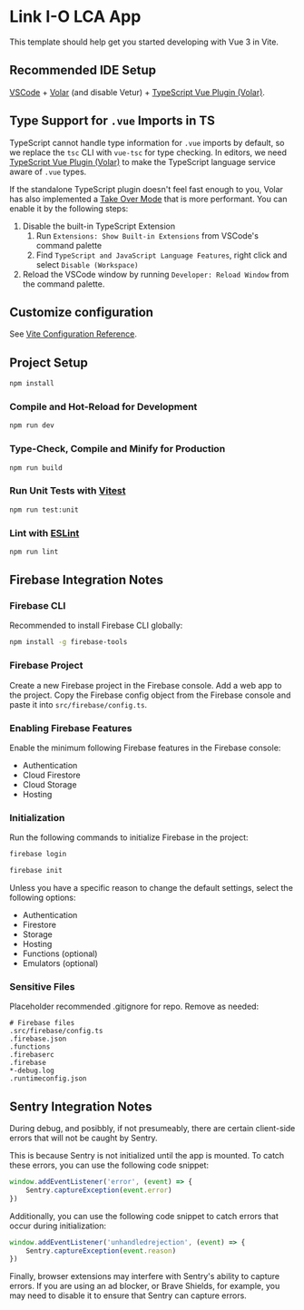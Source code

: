 # Link I-O LCA App

This template should help get you started developing with Vue 3 in Vite.

## Recommended IDE Setup

[VSCode](https://code.visualstudio.com/) + [Volar](https://marketplace.visualstudio.com/items?itemName=Vue.volar) (and disable Vetur) + [TypeScript Vue Plugin (Volar)](https://marketplace.visualstudio.com/items?itemName=Vue.vscode-typescript-vue-plugin).

## Type Support for `.vue` Imports in TS

TypeScript cannot handle type information for `.vue` imports by default, so we replace the `tsc` CLI with `vue-tsc` for type checking. In editors, we need [TypeScript Vue Plugin (Volar)](https://marketplace.visualstudio.com/items?itemName=Vue.vscode-typescript-vue-plugin) to make the TypeScript language service aware of `.vue` types.

If the standalone TypeScript plugin doesn't feel fast enough to you, Volar has also implemented a [Take Over Mode](https://github.com/johnsoncodehk/volar/discussions/471#discussioncomment-1361669) that is more performant. You can enable it by the following steps:

1. Disable the built-in TypeScript Extension
    1. Run `Extensions: Show Built-in Extensions` from VSCode's command palette
    2. Find `TypeScript and JavaScript Language Features`, right click and select `Disable (Workspace)`
2. Reload the VSCode window by running `Developer: Reload Window` from the command palette.

## Customize configuration

See [Vite Configuration Reference](https://vitejs.dev/config/).

## Project Setup

```sh
npm install
```

### Compile and Hot-Reload for Development

```sh
npm run dev
```

### Type-Check, Compile and Minify for Production

```sh
npm run build
```

### Run Unit Tests with [Vitest](https://vitest.dev/)

```sh
npm run test:unit
```

### Lint with [ESLint](https://eslint.org/)

```sh
npm run lint
```

## Firebase Integration Notes

### Firebase CLI

Recommended to install Firebase CLI globally:

```sh
npm install -g firebase-tools
```

### Firebase Project

Create a new Firebase project in the Firebase console. Add a web app to the project. Copy the Firebase config object from the Firebase console and paste it into `src/firebase/config.ts`.

### Enabling Firebase Features

Enable the minimum following Firebase features in the Firebase console:

-   Authentication
-   Cloud Firestore
-   Cloud Storage
-   Hosting

### Initialization

Run the following commands to initialize Firebase in the project:

```sh
firebase login
```

```sh
firebase init
```

Unless you have a specific reason to change the default settings, select the following options:

-   Authentication
-   Firestore
-   Storage
-   Hosting
-   Functions (optional)
-   Emulators (optional)

### Sensitive Files

Placeholder recommended .gitignore for repo. Remove as needed:

```
# Firebase files
.src/firebase/config.ts
.firebase.json
.functions
.firebaserc
.firebase
*-debug.log
.runtimeconfig.json
```

## Sentry Integration Notes

During debug, and posibbly, if not presumeably, there are certain client-side errors that will not be caught by Sentry.

This is because Sentry is not initialized until the app is mounted. To catch these errors, you can use the following code snippet:

```js
window.addEventListener('error', (event) => {
    Sentry.captureException(event.error)
})
```

Additionally, you can use the following code snippet to catch errors that occur during initialization:

```js
window.addEventListener('unhandledrejection', (event) => {
    Sentry.captureException(event.reason)
})
```

Finally, browser extensions may interfere with Sentry's ability to capture errors. If you are using an ad blocker, or Brave Shields, for example, you may need to disable it to ensure that Sentry can capture errors.
